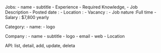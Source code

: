 Jobs:
    - name
    - subtitle
    - Experience
    - Required Knowledge,
    - Job Description
    - Posted date :
    - Location :
    - Vacancy :
    - Job nature :Full time
    - Salary : $7,800 yearly


Category:
    - name:
    - logo


Company :
    - name
    - subtitle
    - logo
    - email
    - web
    - Location


API:
list, detail, add, update, deleta